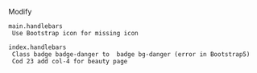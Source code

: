 Modify

    main.handlebars
     Use Bootstrap icon for missing icon

    index.handlebars
     Class badge badge-danger to  badge bg-danger (error in Bootstrap5)
     Cod 23 add col-4 for beauty page